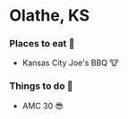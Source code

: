 # Olathe, KS

### Places to eat :hamburger:
- Kansas City Joe's BBQ :cow:

### Things to do :dart:
- AMC 30 :sunglasses:

